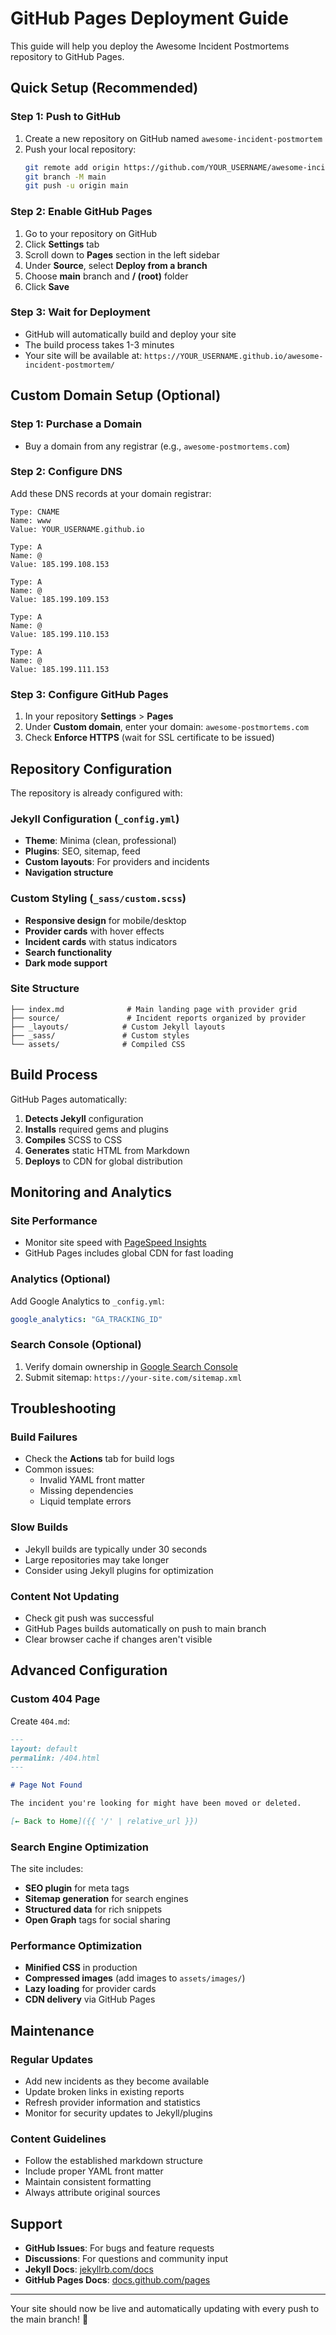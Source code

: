 # GitHub Pages Deployment Guide

This guide will help you deploy the Awesome Incident Postmortems repository to GitHub Pages.

## Quick Setup (Recommended)

### Step 1: Push to GitHub

1. Create a new repository on GitHub named `awesome-incident-postmortem`
2. Push your local repository:
   ```bash
   git remote add origin https://github.com/YOUR_USERNAME/awesome-incident-postmortem.git
   git branch -M main
   git push -u origin main
   ```

### Step 2: Enable GitHub Pages

1. Go to your repository on GitHub
2. Click **Settings** tab
3. Scroll down to **Pages** section in the left sidebar
4. Under **Source**, select **Deploy from a branch**
5. Choose **main** branch and **/ (root)** folder
6. Click **Save**

### Step 3: Wait for Deployment

- GitHub will automatically build and deploy your site
- The build process takes 1-3 minutes
- Your site will be available at: `https://YOUR_USERNAME.github.io/awesome-incident-postmortem/`

## Custom Domain Setup (Optional)

### Step 1: Purchase a Domain

- Buy a domain from any registrar (e.g., `awesome-postmortems.com`)

### Step 2: Configure DNS

Add these DNS records at your domain registrar:

```
Type: CNAME
Name: www
Value: YOUR_USERNAME.github.io

Type: A
Name: @
Value: 185.199.108.153

Type: A
Name: @
Value: 185.199.109.153

Type: A
Name: @
Value: 185.199.110.153

Type: A
Name: @
Value: 185.199.111.153
```

### Step 3: Configure GitHub Pages

1. In your repository **Settings** > **Pages**
2. Under **Custom domain**, enter your domain: `awesome-postmortems.com`
3. Check **Enforce HTTPS** (wait for SSL certificate to be issued)

## Repository Configuration

The repository is already configured with:

### Jekyll Configuration (`_config.yml`)

- **Theme**: Minima (clean, professional)
- **Plugins**: SEO, sitemap, feed
- **Custom layouts**: For providers and incidents
- **Navigation structure**

### Custom Styling (`_sass/custom.scss`)

- **Responsive design** for mobile/desktop
- **Provider cards** with hover effects
- **Incident cards** with status indicators
- **Search functionality**
- **Dark mode support**

### Site Structure

```
├── index.md              # Main landing page with provider grid
├── source/               # Incident reports organized by provider
├── _layouts/            # Custom Jekyll layouts
├── _sass/               # Custom styles
└── assets/              # Compiled CSS
```

## Build Process

GitHub Pages automatically:

1. **Detects Jekyll** configuration
2. **Installs** required gems and plugins
3. **Compiles** SCSS to CSS
4. **Generates** static HTML from Markdown
5. **Deploys** to CDN for global distribution

## Monitoring and Analytics

### Site Performance

- Monitor site speed with [PageSpeed Insights](https://pagespeed.web.dev/)
- GitHub Pages includes global CDN for fast loading

### Analytics (Optional)

Add Google Analytics to `_config.yml`:

```yaml
google_analytics: "GA_TRACKING_ID"
```

### Search Console (Optional)

1. Verify domain ownership in [Google Search Console](https://search.google.com/search-console/)
2. Submit sitemap: `https://your-site.com/sitemap.xml`

## Troubleshooting

### Build Failures

- Check the **Actions** tab for build logs
- Common issues:
  - Invalid YAML front matter
  - Missing dependencies
  - Liquid template errors

### Slow Builds

- Jekyll builds are typically under 30 seconds
- Large repositories may take longer
- Consider using Jekyll plugins for optimization

### Content Not Updating

- Check git push was successful
- GitHub Pages builds automatically on push to main branch
- Clear browser cache if changes aren't visible

## Advanced Configuration

### Custom 404 Page

Create `404.md`:

```markdown
---
layout: default
permalink: /404.html
---

# Page Not Found

The incident you're looking for might have been moved or deleted.

[← Back to Home]({{ '/' | relative_url }})
```

### Search Engine Optimization

The site includes:

- **SEO plugin** for meta tags
- **Sitemap generation** for search engines
- **Structured data** for rich snippets
- **Open Graph** tags for social sharing

### Performance Optimization

- **Minified CSS** in production
- **Compressed images** (add images to `assets/images/`)
- **Lazy loading** for provider cards
- **CDN delivery** via GitHub Pages

## Maintenance

### Regular Updates

- Add new incidents as they become available
- Update broken links in existing reports
- Refresh provider information and statistics
- Monitor for security updates to Jekyll/plugins

### Content Guidelines

- Follow the established markdown structure
- Include proper YAML front matter
- Maintain consistent formatting
- Always attribute original sources

## Support

- **GitHub Issues**: For bugs and feature requests
- **Discussions**: For questions and community input
- **Jekyll Docs**: [jekyllrb.com/docs](https://jekyllrb.com/docs/)
- **GitHub Pages Docs**: [docs.github.com/pages](https://docs.github.com/en/pages)

---

Your site should now be live and automatically updating with every push to the main branch! 🎉
